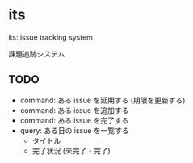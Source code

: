 # its

its: issue tracking system

課題追跡システム

## TODO

- command: ある issue を延期する (期限を更新する)
- command: ある issue を追加する
- command: ある issue を完了する
- query: ある日の issue を一覧する
  - タイトル
  - 完了状況 (未完了・完了)
